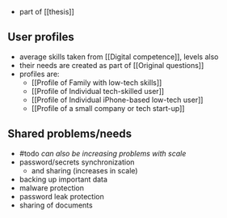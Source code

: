 - part of [[thesis]]
## User profiles
- average skills taken from [[Digital competence]], levels also
- their needs are created as part of [[Original questions]]
- profiles are:
	- [[Profile of Family with low-tech skills]]
	- [[Profile of Individual tech-skilled user]]
	- [[Profile of Individual iPhone-based low-tech user]]
	- [[Profile of a small company or tech start-up]]
## Shared problems/needs
- #todo *can also be increasing problems with scale*
- password/secrets synchronization
	- and sharing (increases in scale)
- backing up important data
- malware protection
- password leak protection
- sharing of documents